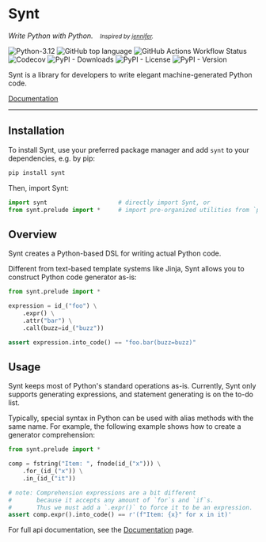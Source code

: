 # Synt

<i>Write Python with Python.&emsp;<small>Inspired by [jennifer](https://github.com/dave/jennifer).</small></i>

![Python-3.12](https://img.shields.io/badge/Python-3.12-blue?style=for-the-badge)
![GitHub top language](https://img.shields.io/github/languages/top/Embers-of-the-Fire/synt?style=for-the-badge&color=yellow)
![GitHub Actions Workflow Status](https://img.shields.io/github/actions/workflow/status/Embers-of-the-Fire/synt/CI.yaml?style=for-the-badge)
![Codecov](https://img.shields.io/codecov/c/github/Embers-of-the-Fire/synt?style=for-the-badge)
![PyPI - Downloads](https://img.shields.io/pypi/dm/synt?style=for-the-badge)
![PyPI - License](https://img.shields.io/pypi/l/synt?style=for-the-badge)
![PyPI - Version](https://img.shields.io/pypi/v/synt?style=for-the-badge)

Synt is a library for developers to write elegant machine-generated Python code.

[Documentation][github-page-doc]

---

## Installation

To install Synt, use your preferred package manager and add `synt` to your dependencies, e.g. by pip:

```bash
pip install synt
```

Then, import Synt:

```python
import synt                    # directly import Synt, or
from synt.prelude import *     # import pre-organized utilities from `prelude`.
```

## Overview

Synt creates a Python-based DSL for writing actual Python code.

Different from text-based template systems like Jinja,
Synt allows you to construct Python code generator as-is:

```python
from synt.prelude import *

expression = id_("foo") \
    .expr() \
    .attr("bar") \
    .call(buzz=id_("buzz"))

assert expression.into_code() == "foo.bar(buzz=buzz)"
```

## Usage

Synt keeps most of Python's standard operations as-is.
Currently, Synt only supports generating expressions,
and statement generating is on the to-do list.

Typically, special syntax in Python can be used with alias methods with the same name.
For example, the following example shows how to create a generator comprehension:

```python
from synt.prelude import *

comp = fstring("Item: ", fnode(id_("x"))) \
    .for_(id_("x")) \
    .in_(id_("it"))

# note: Comprehension expressions are a bit different
#       because it accepts any amount of `for`s and `if`s.
#       Thus we must add a `.expr()` to force it to be an expression.
assert comp.expr().into_code() == r'(f"Item: {x}" for x in it)'
```

For full api documentation, see the [Documentation][github-page-doc] page.

[github-page-doc]: https://embers-of-the-fire.github.io/synt/
